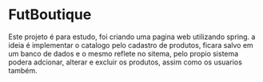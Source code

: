 # FutBoutique
Este projeto é para estudo, foi criando uma pagina web utilizando spring.
a ideia é implementar o catalogo pelo cadastro de produtos, ficara salvo em um banco de dados e o mesmo reflete no sitema,
pelo propio sistema podera adcionar, alterar e excluir os produtos, assim como os usuarios também. 

